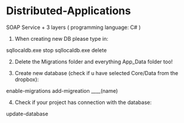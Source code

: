 # Distributed-Applications
SOAP Service + 3 layers ( programming language: C# )



1. When creating new DB please type in:

sqllocaldb.exe stop
sqllocaldb.exe delete

2. Delete the Migrations folder and everything App_Data folder too!

3. Create new database (check if u have selected Core/Data from the dropbox):

enable-migrations
add-migreation ____(name)

4. Check if your project has connection with the database:

update-database
